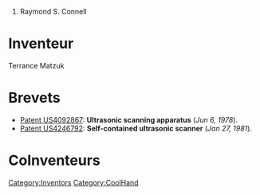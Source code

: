 1.  Raymond S. Connell

Inventeur
=========

Terrance Matzuk

Brevets
=======

-   [Patent US4092867](Patent_US4092867 "wikilink"): **Ultrasonic
    scanning apparatus** (*Jun 6, 1978*).
-   [Patent US4246792](Patent_US4246792 "wikilink"): **Self-contained
    ultrasonic scanner** (*Jan 27, 1981*).

CoInventeurs
============

<Category:Inventors> <Category:CoolHand>
